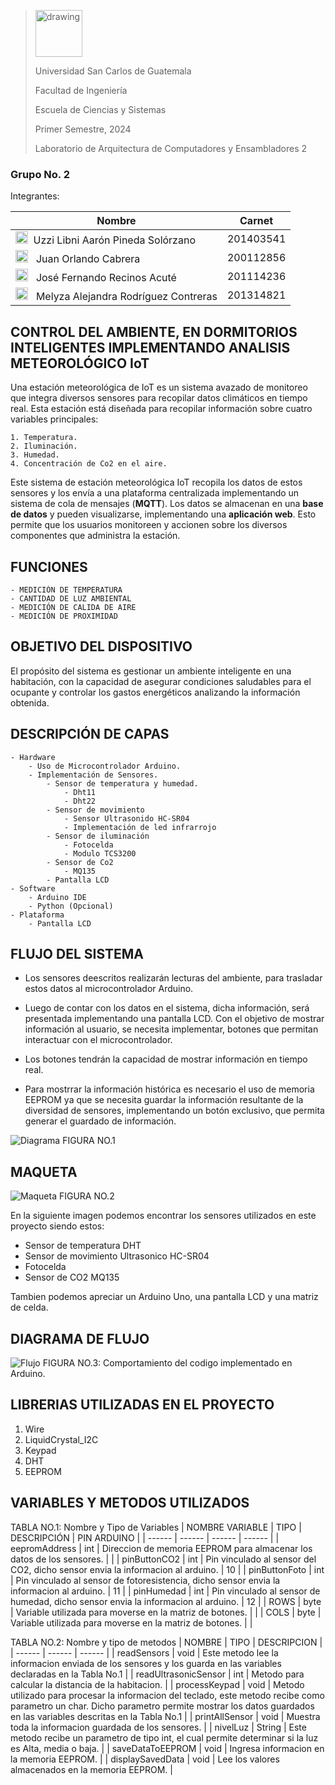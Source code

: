 ><img src="https://upload.wikimedia.org/wikipedia/commons/4/4a/Usac_logo.png" alt="drawing" width="75">
>
>Universidad San Carlos de Guatemala
>
>Facultad de Ingeniería 
>
>Escuela de Ciencias y Sistemas 
>
>Primer Semestre, 2024
>
>Laboratorio de Arquitectura de Computadores y Ensambladores 2

### Grupo No. 2

Integrantes:

| Nombre                               | Carnet    | 
| ------------------------------------ | --------- | 
| <img src="https://encrypted-tbn0.gstatic.com/images?q=tbn:ANd9GcRH6Uyi30Ty2WkMb0ZjuFLoXmkRwrrMObm-X2zztWtGbOgyA-i7mFzuiSKltN14HLAJDVM&usqp=CAU" alt="drawing" width="20"> &nbsp;Uzzi Libni Aarón Pineda Solórzano          | 201403541 | 
| <img src="https://encrypted-tbn0.gstatic.com/images?q=tbn:ANd9GcRH6Uyi30Ty2WkMb0ZjuFLoXmkRwrrMObm-X2zztWtGbOgyA-i7mFzuiSKltN14HLAJDVM&usqp=CAU" alt="drawing" width="20"> &nbsp; Juan Orlando Cabrera          | 200112856 |
| <img src="https://encrypted-tbn0.gstatic.com/images?q=tbn:ANd9GcRH6Uyi30Ty2WkMb0ZjuFLoXmkRwrrMObm-X2zztWtGbOgyA-i7mFzuiSKltN14HLAJDVM&usqp=CAU" alt="drawing" width="20"> &nbsp; José Fernando Recinos Acuté           | 201114236 | 
|  <img src="https://encrypted-tbn0.gstatic.com/images?q=tbn:ANd9GcQvke8Pr8T6xz52yM8v0ieg0oQy9L9SwfkO4hy4IKoRpxyQBKSGUWto7sWmzj9YYgm1VzU&usqp=CAU" alt="drawing" width="20"> &nbsp; Melyza Alejandra Rodríguez Contreras | 201314821 | 


## CONTROL DEL AMBIENTE, EN DORMITORIOS INTELIGENTES IMPLEMENTANDO ANALISIS METEOROLÓGICO IoT

Una estación meteorológica de IoT es un sistema avazado de monitoreo que integra diversos sensores para recopilar datos climáticos en tiempo real. Esta estación está diseñada para recopilar información sobre cuatro variables principales:

    1. Temperatura.
    2. Iluminación.
    3. Humedad.
    4. Concentración de Co2 en el aire.

Este sistema de estación meteorológica IoT recopila los datos de estos sensores y los envía a una plataforma centralizada implementando un sistema de cola de mensajes (**MQTT**). Los datos se almacenan en una **base de datos** y pueden visualizarse, implementando una **aplicación web**. Esto permite que los usuarios monitoreen y accionen sobre los diversos componentes que administra la estación.

## FUNCIONES

    - MEDICIÓN DE TEMPERATURA        
    - CANTIDAD DE LUZ AMBIENTAL
    - MEDICIÓN DE CALIDA DE AIRE
    - MEDICIÓN DE PROXIMIDAD

## OBJETIVO DEL DISPOSITIVO
El propósito del sistema es gestionar un ambiente inteligente en una habitación, con la capacidad de asegurar condiciones saludables para el ocupante y controlar los gastos energéticos analizando la información obtenida.

## DESCRIPCIÓN DE CAPAS
    - Hardware
        - Uso de Microcontrolador Arduino.
        - Implementación de Sensores.
            - Sensor de temperatura y humedad.
                - Dht11
                - Dht22
            - Sensor de movimiento
                - Sensor Ultrasonido HC-SR04
                - Implementación de led infrarrojo
            - Sensor de iluminación
                - Fotocelda
                - Modulo TCS3200
            - Sensor de Co2
                - MQ135
            - Pantalla LCD
    - Software
        - Arduino IDE
        - Python (Opcional)
    - Plataforma
        - Pantalla LCD

## FLUJO DEL SISTEMA

- Los sensores deescritos realizarán lecturas del ambiente, para trasladar estos datos al microcontrolador Arduino.

- Luego de contar con los datos en el sistema, dicha información, será presentada implementando una pantalla LCD. Con el objetivo de mostrar información al usuario, se necesita implementar, botones que permitan interactuar con el microcontrolador.

- Los botones tendrán la capacidad de mostrar información en tiempo real.

- Para mostrrar la información histórica es necesario el uso de memoria EEPROM ya que se necesita guardar la información resultante de la diversidad de sensores, implementando un botón exclusivo, que permita generar el guardado de información.

![Diagrama](./img/diagrama_IoT.PNG)
FIGURA NO.1

## MAQUETA
![Maqueta](./img/maqueta.jpg)
FIGURA NO.2

En la siguiente imagen podemos encontrar los sensores utilizados en este proyecto siendo estos:
 - Sensor de temperatura DHT
 - Sensor de movimiento Ultrasonico HC-SR04
 - Fotocelda
 - Sensor de CO2 MQ135

Tambien podemos apreciar un Arduino Uno, una pantalla LCD y una matriz de celda.

## DIAGRAMA DE FLUJO
![Flujo](./img/flujo.png)
FIGURA NO.3: Comportamiento del codigo implementado en Arduino.

## LIBRERIAS UTILIZADAS EN EL PROYECTO
1. Wire
2. LiquidCrystal_I2C
3. Keypad
4. DHT
5. EEPROM

## VARIABLES Y METODOS UTILIZADOS
TABLA NO.1: Nombre y Tipo de Variables
| NOMBRE VARIABLE | TIPO | DESCRIPCIÓN | PIN ARDUINO |
| ------ | ------ | ------ | ------ |
| eepromAddress | int | Direccion de memoria EEPROM para almacenar los datos de los sensores. |  |
| pinButtonCO2 | int | Pin vinculado al sensor del CO2, dicho sensor envia la informacion al arduino. | 10 |
| pinButtonFoto | int | Pin vinculado al sensor de fotoresistencia, dicho sensor envia la informacion al arduino. | 11 |
| pinHumedad | int | Pin vinculado al sensor de humedad, dicho sensor envia la informacion al arduino. | 12 |
| ROWS | byte | Variable utilizada para moverse en la matriz de botones. |  |
| COLS | byte | Variable utilizada para moverse en la matriz de botones. |  |


TABLA NO.2: Nombre y tipo de metodos
| NOMBRE | TIPO | DESCRIPCION |
| ------ | ------ | ------ |
| readSensors | void | Este metodo lee la informacion enviada de los sensores y los guarda en las variables declaradas en la Tabla No.1  |
| readUltrasonicSensor | int | Metodo para calcular la distancia de la habitacion. |
| processKeypad | void | Metodo utilizado para procesar la informacion del teclado, este metodo recibe como parametro un char. Dicho parametro permite mostrar los datos guardados en las variables descritas en la Tabla No.1 |
| printAllSensor | void | Muestra toda la informacion guardada de los sensores. |
| nivelLuz | String | Este metodo recibe un parametro de tipo int, el cual permite determinar si la luz es Alta, media o baja. |
| saveDataToEEPROM | void | Ingresa informacion en la memoria EEPROM.  |
| displaySavedData | void | Lee los valores almacenados en la memoria EEPROM. |
